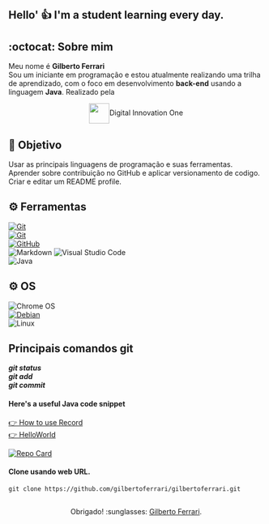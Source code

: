 ## Hello' 👍 I'm a student learning every day.
## :octocat: Sobre mim
Meu nome é **Gilberto Ferrari**<br/>
Sou um iniciante em programação e estou atualmente realizando uma trilha de aprendizado, com o foco em desenvolvimento **back-end** usando a linguagem **Java**. Realizado pela<br/>

<div align="center"><img align="center" width="40px" src="https://hermes.digitalinnovation.one/assets/diome/logo-minimized.png">Digital Innovation One</div>

## :thinking: Objetivo
Usar as principais linguagens de programação e suas ferramentas.<br/>
Aprender sobre contribuição no GitHub e aplicar versionamento de codigo.<br/>
Criar e editar um README profile.

## ⚙️ Ferramentas
[![Git](https://img.shields.io/badge/Git-000?style=for-the-badge&logo=git&logoColor=white)](https://git-scm.com/doc)   
[![Git](https://img.shields.io/badge/Git-000?style=for-the-badge&logo=git&logoColor=E94D5F)](https://git-scm.com/doc)<br/>
[![GitHub](https://img.shields.io/badge/GitHub-000?style=for-the-badge&logo=github&logoColor=white)](https://docs.github.com/)<br/>
![Markdown](https://img.shields.io/badge/Markdown-000?style=for-the-badge&logo=markdown)
![Visual Studio Code](https://img.shields.io/badge/Visual%20Studio%20Code-0078d7.svg?style=for-the-badge&logo=visual-studio-code&logoColor=white)  
![Java](https://img.shields.io/badge/java-%23ED8B00.svg?style=for-the-badge&logo=openjdk&logoColor=white)


## ⚙️ OS
![Chrome OS](https://img.shields.io/badge/chrome%20os-3d89fc?style=for-the-badge&logo=google%20chrome&logoColor=white)  
[![Debian](https://img.shields.io/badge/debian-A81D33?style=for-the-badge&logo=debian)](https://www.debian.org/)  
![Linux](https://img.shields.io/badge/Linux-FCC624?style=for-the-badge&logo=linux&logoColor=black)  

## Principais comandos git

***git status***<br/>
***git add***<br/>
***git commit***<br/>

#### Here's a useful Java code snippet
[👉 How to use Record](https://gist.github.com/gilbertoferrari/c4498febae5ccf7270f9ff279bc777a4)  
[👉 HelloWorld](https://gist.github.com/gilbertoferrari/98b6aa4a28bc15d692a3561b6143e3da)  

[![Repo Card](https://github-readme-stats.vercel.app/api/pin/?username=gilbertoferrari&repo=gilbertoferrari&bg_color=000&border_color=30A3DC&show_icons=true&icon_color=30A3DC&title_color=E94D5F&text_color=FFF)](https://github.com/gilbertoferrari/gilbertoferrari)

#### Clone usando web URL.

```git
git clone https://github.com/gilbertoferrari/gilbertoferrari.git
```

##
<div align="center">Obrigado! :sunglasses: <a href="https://github.com/gilbertoferrari/gilbertoferrari">Gilberto Ferrari</a>.</div>
